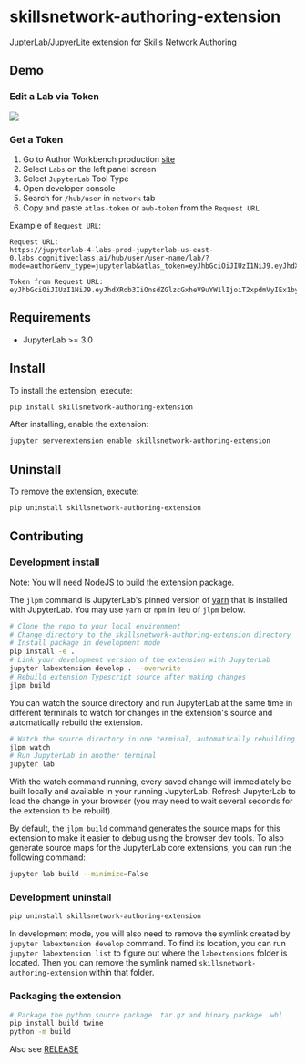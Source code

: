 # skillsnetwork-authoring-extension

JupterLab/JupyerLite extension for Skills Network Authoring

## Demo

### Edit a Lab via Token

![](https://github.com/ibm-skills-network/skillsnetwork-authoring-extension/blob/main/demo_sn_authoring_extension2.gif)

### Get a Token

1. Go to Author Workbench production [site](https://author.skills.network/)
2. Select `Labs` on the left panel screen
3. Select `JupyterLab` Tool Type
4. Open developer console
5. Search for `/hub/user` in `network` tab
6. Copy and paste `atlas-token` or `awb-token` from the `Request URL`

Example of `Request URL`:
```
Request URL:
https://jupyterlab-4-labs-prod-jupyterlab-us-east-0.labs.cognitiveclass.ai/hub/user/user-name/lab/?mode=author&env_type=jupyterlab&atlas_token=eyJhbGciOiJIUzI1NiJ9.eyJhdXRob3IiOnsdZGlzcGxheV9uYW1lIjoiT2xpdmVyIEx1byIsImVtYWlsIjoib2xpdmVyLmx1b0BpYm0uY29tIn0sImxhYl9pZCI6Ijg4ODciLCJwcm9qZWN0X2lkIjoiNTYwNSJ9.0p7v9qBIcnGyjWAovkoHEWxcCZHqcmRfqtV4PH7eb0U

Token from Request URL: 
eyJhbGciOiJIUzI1NiJ9.eyJhdXRob3IiOnsdZGlzcGxheV9uYW1lIjoiT2xpdmVyIEx1byIsImVtYWlsIjoib2xpdmVyLmx1b0BpYm0uY29tIn0sImxhYl9pZCI6Ijg4ODciLCJwcm9qZWN0X2lkIjoiNTYwNSJ9.0p7v9qBIcnGyjWAovkoHEWxcCZHqcmRfqtV4PH7eb0U
```

## Requirements

* JupyterLab >= 3.0

## Install

To install the extension, execute:

```bash
pip install skillsnetwork-authoring-extension
```

After installing, enable the extension:

```bash
jupyter serverextension enable skillsnetwork-authoring-extension
```

## Uninstall

To remove the extension, execute:

```bash
pip uninstall skillsnetwork-authoring-extension
```


## Contributing

### Development install

Note: You will need NodeJS to build the extension package.

The `jlpm` command is JupyterLab's pinned version of
[yarn](https://yarnpkg.com/) that is installed with JupyterLab. You may use
`yarn` or `npm` in lieu of `jlpm` below.

```bash
# Clone the repo to your local environment
# Change directory to the skillsnetwork-authoring-extension directory
# Install package in development mode
pip install -e .
# Link your development version of the extension with JupyterLab
jupyter labextension develop . --overwrite
# Rebuild extension Typescript source after making changes
jlpm build
```

You can watch the source directory and run JupyterLab at the same time in different terminals to watch for changes in the extension's source and automatically rebuild the extension.

```bash
# Watch the source directory in one terminal, automatically rebuilding when needed
jlpm watch
# Run JupyterLab in another terminal
jupyter lab
```

With the watch command running, every saved change will immediately be built locally and available in your running JupyterLab. Refresh JupyterLab to load the change in your browser (you may need to wait several seconds for the extension to be rebuilt).

By default, the `jlpm build` command generates the source maps for this extension to make it easier to debug using the browser dev tools. To also generate source maps for the JupyterLab core extensions, you can run the following command:

```bash
jupyter lab build --minimize=False
```

### Development uninstall

```bash
pip uninstall skillsnetwork-authoring-extension
```

In development mode, you will also need to remove the symlink created by `jupyter labextension develop`
command. To find its location, you can run `jupyter labextension list` to figure out where the `labextensions`
folder is located. Then you can remove the symlink named `skillsnetwork-authoring-extension` within that folder.

### Packaging the extension

```bash
# Package the python source package .tar.gz and binary package .whl
pip install build twine
python -m build
```

Also see [RELEASE](RELEASE.md)

